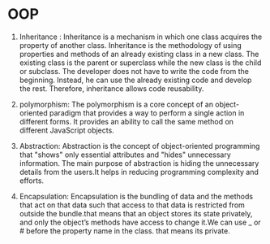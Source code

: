 # OOP
1. Inheritance : Inheritance is a mechanism in which one class acquires the property of another class.
Inheritance is the methodology of using properties and methods of an already existing class in a new class. The existing class is the parent or superclass while the new class is the child or subclass. The developer does not have to write the code from the beginning. Instead, he can use the already existing code and develop the rest. Therefore, inheritance allows code reusability.

2. polymorphism: The polymorphism is a core concept of an object-oriented paradigm that provides a way to perform a single action in different forms. It provides an ability to call the same method on different JavaScript objects.

3. Abstraction: Abstraction is the concept of object-oriented programming   that "shows" only essential attributes and "hides" unnecessary information. The main purpose of abstraction is hiding the unnecessary details from the users.It helps in reducing programming complexity and efforts.

4. Encapsulation: Encapsulation is the bundling of data and the methods that act on that data such that access to that data is restricted from outside the bundle.that means that an object stores its state privately, and only the object’s methods have access to change it.We can use _ or # before the property name in the class. that means its private.
